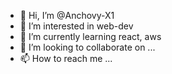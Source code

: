 - 👋 Hi, I’m @Anchovy-X1
- 👀 I’m interested in web-dev
- 🌱 I’m currently learning react, aws
- 💞️ I’m looking to collaborate on ...
- 📫 How to reach me ...

<!---
Anchovy-X1/Anchovy-X1 is a ✨ special ✨ repository because its `README.md` (this file) appears on your GitHub profile.
You can click the Preview link to take a look at your changes.
--->
